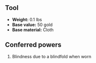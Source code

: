 ## Tool

- **Weight:** 0.1 lbs
- **Base value:** 50 gold
- **Base material:** Cloth

## Conferred powers

1. Blindness due to a blindfold when worn
